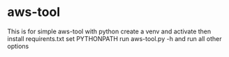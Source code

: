 # aws-tool
This is for simple aws-tool with python
create a venv and activate then install requirents.txt
set PYTHONPATH 
run aws-tool.py -h and run all other options
